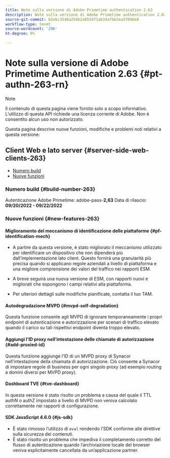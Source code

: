 ```yaml
---
title: Note sulla versione di Adobe Primetime authentication 2.63
description: Note sulla versione di Adobe Primetime authentication 2.63
source-git-commit: 02ebc3548a254b2a6554f1ab34afbb3ea5f09bb8
workflow-type: tm+mt
source-wordcount: '296'
ht-degree: 0%

---
```


# Note sulla versione di Adobe Primetime Authentication 2.63 {#pt-authn-263-rn}

>[!NOTE]
>
>Il contenuto di questa pagina viene fornito solo a scopo informativo. L’utilizzo di questa API richiede una licenza corrente di Adobe. Non è consentito alcun uso non autorizzato.

Questa pagina descrive nuove funzioni, modifiche e problemi noti relativi a questa versione:

## Client Web e lato server {#server-side-web-clients-263}

* [Numero build](#build-number)
* [Nuove funzioni](#new-features)

### Numero build {#build-number-263}

Autenticazione Adobe Primetime: adobe-pass-**2,63**
Data di rilascio: **09/20/2022 - 09/22/2022**

### Nuove funzioni {#new-features-263}

#### Miglioramento del meccanismo di identificazione delle piattaforme {#pf-identification-mech}

* A partire da questa versione, è stato migliorato il meccanismo utilizzato per identificare un dispositivo che non dipenderà più dall’implementazione lato client. Questo fornirà una granularità più precisa quando si applicano regole aziendali a livello di piattaforma e una migliore comprensione dei valori del traffico nei rapporti ESM.

* A breve seguirà una nuova versione di ESM, con rapporti nuovi e migliorati che espongono i campi relativi alla piattaforma.

* Per ulteriori dettagli sulle modifiche pianificate, contatta il tuo TAM.

#### Autodegradazione MVPD {#mvpd-self-degradation}

Questa funzione consente agli MVPD di ignorare temporaneamente i propri endpoint di autenticazione e autorizzazione per scenari di traffico elevato quando il carico su tali rispettivi endpoint diventa troppo elevato.


#### Aggiungi l’ID proxy nell’intestazione delle chiamate di autorizzazione {#add-proxied-id}

Questa funzione aggiunge l’ID di un MVPD proxy di Synacor nell’intestazione della chiamata di autorizzazione. Ciò consente a Synacor di impostare regole di business per ogni singolo proxy (ad esempio routing a domini diversi per MVPD proxy).


#### Dashboard TVE {#tve-dashboard}

In questa versione è stato risolto un problema a causa del quale il TTL authN o authZ impostato a livello di MVPD non veniva calcolato correttamente nei rapporti di configurazione.


#### SDK JavaScript 4.6.0 {#js-sdk}

* È stato rimosso l’utilizzo di `eval` rendendo l’SDK conforme alle direttive sulla sicurezza dei contenuti.
* È stato risolto un problema che impediva il completamento corretto del flusso di autenticazione quando l’archiviazione locale del browser veniva esplicitamente cancellata da un’applicazione partner.

